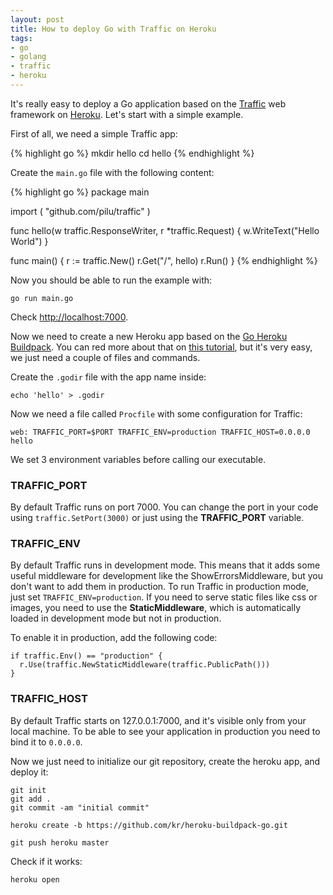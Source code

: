```yaml
---
layout: post
title: How to deploy Go with Traffic on Heroku
tags:
- go
- golang
- traffic
- heroku
---
```


It's really easy to deploy a Go application based on the [Traffic](https://github.com/pilu/traffic) web framework on [Heroku](https://www.heroku.com/).
Let's start with a simple example.

First of all, we need a simple Traffic app:

{% highlight go %}
mkdir hello
cd hello
{% endhighlight %}

Create the `main.go` file with the following content:

{% highlight go %}
package main

import (
  "github.com/pilu/traffic"
)

func hello(w traffic.ResponseWriter, r *traffic.Request) {
  w.WriteText("Hello World")
}

func main() {
  r := traffic.New()
  r.Get("/", hello)
  r.Run()
}
{% endhighlight %}

Now you should be able to run the example with:

    go run main.go

Check <http://localhost:7000>.

Now we need to create a new Heroku app based on the [Go Heroku Buildpack](https://github.com/kr/heroku-buildpack-go).
You can red more about that on [this tutorial](http://mmcgrana.github.io/2012/09/getting-started-with-go-on-heroku.html),
but it's very easy, we just need a couple of files and commands.

Create the `.godir` file with the app name inside:

    echo 'hello' > .godir

Now we need a file called `Procfile` with some configuration for Traffic:

    web: TRAFFIC_PORT=$PORT TRAFFIC_ENV=production TRAFFIC_HOST=0.0.0.0 hello

We set 3 environment variables before calling our executable.

### TRAFFIC_PORT

By default Traffic runs on port 7000. You can change the port in your code using `traffic.SetPort(3000)` or just using the **TRAFFIC_PORT** variable.

### TRAFFIC_ENV

By default Traffic runs in development mode. This means that it adds some useful middleware for development like the ShowErrorsMiddleware, but you don't want to add them in production.
To run Traffic in production mode, just set `TRAFFIC_ENV=production`.
If you need to serve static files like css or images, you need to use the **StaticMiddleware**, which is automatically loaded in development mode but not in production.

To enable it in production, add the following code:

    if traffic.Env() == "production" {
      r.Use(traffic.NewStaticMiddleware(traffic.PublicPath()))
    }

### TRAFFIC_HOST

By default Traffic starts on 127.0.0.1:7000, and it's visible only from your local machine. To be able to see your application in production you need to bind it to `0.0.0.0`.

Now we just need to initialize our git repository, create the heroku app, and deploy it:

    git init
    git add .
    git commit -am "initial commit"

    heroku create -b https://github.com/kr/heroku-buildpack-go.git

    git push heroku master

Check if it works:

    heroku open
